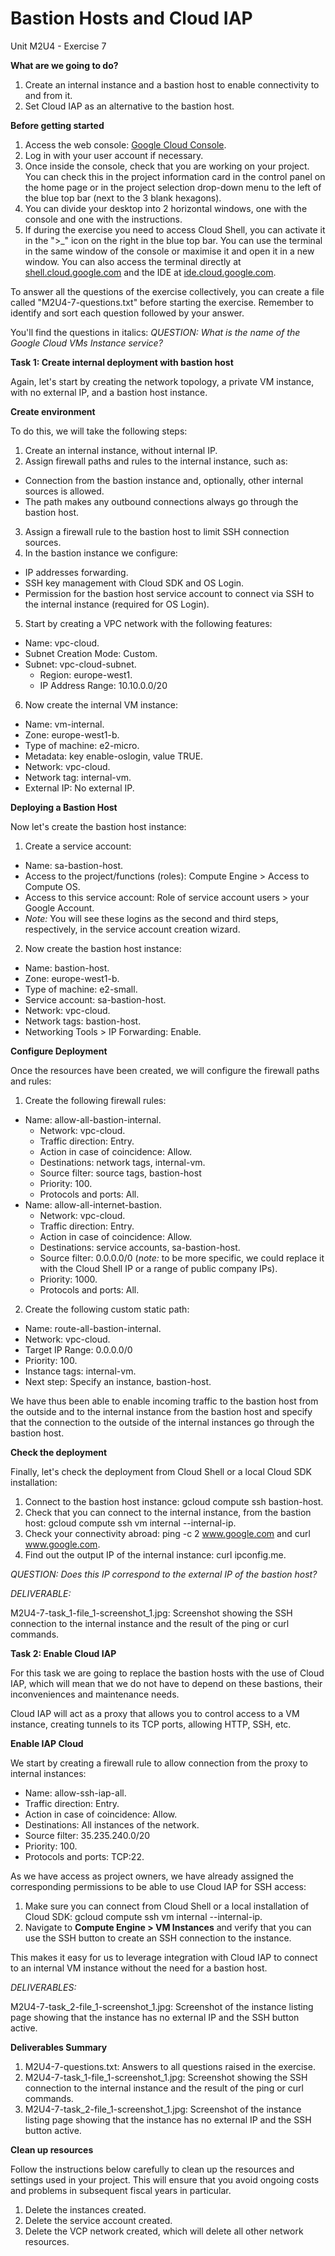 # **Bastion Hosts and Cloud IAP**

Unit M2U4 - Exercise 7

**What are we going to do?**

1. Create an internal instance and a bastion host to enable connectivity to and from it.
2. Set Cloud IAP as an alternative to the bastion host.

**Before getting started**

1. Access the web console: [Google Cloud Console](https://console.cloud.google.com/).
2. Log in with your user account if necessary.
3. Once inside the console, check that you are working on your project. You can check this in the project information card in the control panel on the home page or in the project selection drop-down menu to the left of the blue top bar (next to the 3 blank hexagons).
4. You can divide your desktop into 2 horizontal windows, one with the console and one with the instructions.
5. If during the exercise you need to access Cloud Shell, you can activate it in the ">_" icon on the right in the blue top bar. You can use the terminal in the same window of the console or maximise it and open it in a new window. You can also access the terminal directly at [shell.cloud.google.com](https://shell.cloud.google.com/) and the IDE at [ide.cloud.google.com](https://ide.cloud.google.com/).

To answer all the questions of the exercise collectively, you can create a file called "M2U4-7-questions.txt" before starting the exercise. Remember to identify and sort each question followed by your answer.

You&#39;ll find the questions in italics: _QUESTION: What is the name of the Google Cloud VMs Instance service?_

**Task 1: Create internal deployment with bastion host**

Again, let's start by creating the network topology, a private VM instance, with no external IP, and a bastion host instance.

**Create environment**

To do this, we will take the following steps:

1. Create an internal instance, without internal IP.
2. Assign firewall paths and rules to the internal instance, such as:
  - Connection from the bastion instance and, optionally, other internal sources is allowed.
  - The path makes any outbound connections always go through the bastion host.
3. Assign a firewall rule to the bastion host to limit SSH connection sources.
4. In the bastion instance we configure:
  - IP addresses forwarding.
  - SSH key management with Cloud SDK and OS Login.
  - Permission for the bastion host service account to connect via SSH to the internal instance (required for OS Login).
5. Start by creating a VPC network with the following features:
  - Name: vpc-cloud.
  - Subnet Creation Mode: Custom.
  - Subnet: vpc-cloud-subnet.
    - Region: europe-west1.
    - IP Address Range: 10.10.0.0/20
6. Now create the internal VM instance:
  - Name: vm-internal.
  - Zone: europe-west1-b.
  - Type of machine: e2-micro.
  - Metadata: key enable-oslogin, value TRUE.
  - Network: vpc-cloud.
  - Network tag: internal-vm.
  - External IP: No external IP.

**Deploying a Bastion Host**

Now let's create the bastion host instance:

1. Create a service account:
  - Name: sa-bastion-host.
  - Access to the project/functions (roles): Compute Engine > Access to Compute OS.
  - Access to this service account: Role of service account users > your Google Account.
  - _Note:_ You will see these logins as the second and third steps, respectively, in the service account creation wizard.
2. Now create the bastion host instance:
  - Name: bastion-host.
  - Zone: europe-west1-b.
  - Type of machine: e2-small.
  - Service account: sa-bastion-host.
  - Network: vpc-cloud.
  - Network tags: bastion-host.
  - Networking Tools > IP Forwarding: Enable.

**Configure Deployment**

Once the resources have been created, we will configure the firewall paths and rules:

1. Create the following firewall rules:
  - Name: allow-all-bastion-internal.
    - Network: vpc-cloud.
    - Traffic direction: Entry.
    - Action in case of coincidence: Allow.
    - Destinations: network tags, internal-vm.
    - Source filter: source tags, bastion-host
    - Priority: 100.
    - Protocols and ports: All.
  - Name: allow-all-internet-bastion.
    - Network: vpc-cloud.
    - Traffic direction: Entry.
    - Action in case of coincidence: Allow.
    - Destinations: service accounts, sa-bastion-host.
    - Source filter: 0.0.0.0/0 (_note:_ to be more specific, we could replace it with the Cloud Shell IP or a range of public company IPs).
    - Priority: 1000.
    - Protocols and ports: All.
2. Create the following custom static path:
  - Name: route-all-bastion-internal.
  - Network: vpc-cloud.
  - Target IP Range: 0.0.0.0/0
  - Priority: 100.
  - Instance tags: internal-vm.
  - Next step: Specify an instance, bastion-host.

We have thus been able to enable incoming traffic to the bastion host from the outside and to the internal instance from the bastion host and specify that the connection to the outside of the internal instances go through the bastion host.

**Check the deployment**

Finally, let's check the deployment from Cloud Shell or a local Cloud SDK installation:

1. Connect to the bastion host instance: gcloud compute ssh bastion-host.
2. Check that you can connect to the internal instance, from the bastion host: gcloud compute ssh vm internal --internal-ip.
3. Check your connectivity abroad: ping -c 2 www.google.com and curl www.google.com.
4. Find out the output IP of the internal instance: curl ipconfig.me.

_QUESTION: Does this IP correspond to the external IP of the bastion host?_

_DELIVERABLE:_ 

M2U4-7-task_1-file_1-screenshot_1.jpg: Screenshot showing the SSH connection to the internal instance and the result of the ping or curl commands.

**Task 2: Enable Cloud IAP**

For this task we are going to replace the bastion hosts with the use of Cloud IAP, which will mean that we do not have to depend on these bastions, their inconveniences and maintenance needs.

Cloud IAP will act as a proxy that allows you to control access to a VM instance, creating tunnels to its TCP ports, allowing HTTP, SSH, etc.

**Enable IAP Cloud**

We start by creating a firewall rule to allow connection from the proxy to internal instances:

- Name: allow-ssh-iap-all.
- Traffic direction: Entry.
- Action in case of coincidence: Allow.
- Destinations: All instances of the network.
- Source filter: 35.235.240.0/20
- Priority: 100.
- Protocols and ports: TCP:22.

As we have access as project owners, we have already assigned the corresponding permissions to be able to use Cloud IAP for SSH access:

1. Make sure you can connect from Cloud Shell or a local installation of Cloud SDK: gcloud compute ssh vm internal --internal-ip.
2. Navigate to  **Compute Engine > VM Instances**  and verify that you can use the SSH button to create an SSH connection to the instance.

This makes it easy for us to leverage integration with Cloud IAP to connect to an internal VM instance without the need for a bastion host.

_DELIVERABLES:_ 

M2U4-7-task_2-file_1-screenshot_1.jpg: Screenshot of the instance listing page showing that the instance has no external IP and the SSH button active.

**Deliverables Summary**

1. M2U4-7-questions.txt: Answers to all questions raised in the exercise.
2. M2U4-7-task_1-file_1-screenshot_1.jpg: Screenshot showing the SSH connection to the internal instance and the result of the ping or curl commands.
3. M2U4-7-task_2-file_1-screenshot_1.jpg: Screenshot of the instance listing page showing that the instance has no external IP and the SSH button active.

**Clean up resources**

Follow the instructions below carefully to clean up the resources and settings used in your project. This will ensure that you avoid ongoing costs and problems in subsequent fiscal years in particular.

1. Delete the instances created.
2. Delete the service account created.
3. Delete the VCP network created, which will delete all other network resources.
